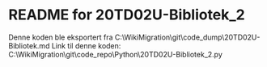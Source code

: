 # README for 20TD02U-Bibliotek_2
Denne koden ble eksportert fra C:\WikiMigration\git\code_dump\20TD02U-Bibliotek.md
Link til denne koden: C:\WikiMigration\git\code_repo\Python\20TD02U-Bibliotek_2.py
